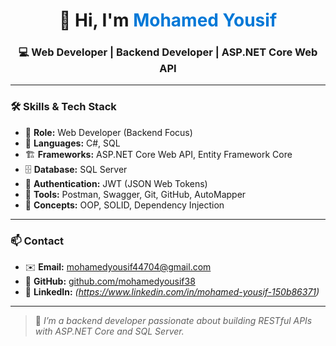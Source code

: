 <h1 align="center">👋 Hi, I'm <span style="color:#0078D7;">Mohamed Yousif</span></h1>
<h3 align="center">💻 Web Developer | Backend Developer | ASP.NET Core Web API</h3>

---

### 🛠️ Skills & Tech Stack
- 🧩 **Role:** Web Developer (Backend Focus)
- 💬 **Languages:** C#, SQL  
- 🏗️ **Frameworks:** ASP.NET Core Web API, Entity Framework Core  
- 🗄️ **Database:** SQL Server  
- 🔐 **Authentication:** JWT (JSON Web Tokens)  
- 🧰 **Tools:** Postman, Swagger, Git, GitHub, AutoMapper  
- 🧠 **Concepts:** OOP, SOLID, Dependency Injection  

---

### 📫 Contact
- ✉️ **Email:** [mohamedyousif44704@gmail.com](mailto:mohamedyousif44704@gmail.com)  
- 🔗 **GitHub:** [github.com/mohamedyousif38](https://github.com/mohamedyousif38)  
- 💼 **LinkedIn:** *(https://www.linkedin.com/in/mohamed-yousif-150b86371)*  

---

> 🔎 *I’m a backend developer passionate about building RESTful APIs with ASP.NET Core and SQL Server.*
